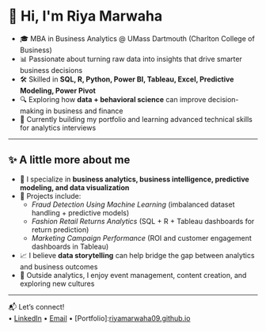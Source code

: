 # 👋 Hi, I'm Riya Marwaha  

- 🎓 MBA in Business Analytics @ UMass Dartmouth (Charlton College of Business)  
- 📊 Passionate about turning raw data into insights that drive smarter business decisions  
- 🛠️ Skilled in **SQL, R, Python, Power BI, Tableau, Excel, Predictive Modeling, Power Pivot**  
- 🔍 Exploring how **data + behavioral science** can improve decision-making in business and finance
- 💼 Currently building my portfolio and learning advanced technical skills for analytics interviews 


---

## ✨ A little more about me  

- 🔎 I specialize in **business analytics, business intelligence, predictive modeling, and data visualization**  
- 📂 Projects include:  
  - *Fraud Detection Using Machine Learning* (imbalanced dataset handling + predictive models)  
  - *Fashion Retail Returns Analytics* (SQL + R + Tableau dashboards for return prediction)  
  - *Marketing Campaign Performance* (ROI and customer engagement dashboards in Tableau)  
- 📈 I believe **data storytelling** can help bridge the gap between analytics and business outcomes  
- 🌱 Outside analytics, I enjoy event management, content creation, and exploring new cultures  

---

📬 Let’s connect!  
• [LinkedIn](https://www.linkedin.com/in/riyamarwaha/) 
• [Email](mailto:riyamarwaha92@gmail.com)
• [Portfolio]:[riyamarwaha09.github.io](https://riyamarwaha09.github.io)

